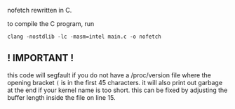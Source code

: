nofetch rewritten in C.

to compile the C program, run
```
clang -nostdlib -lc -masm=intel main.c -o nofetch
```

## ! IMPORTANT !
this code will segfault if you do not have a /proc/version file where the opening bracket `(` is in the first 45 characters.
it will also print out garbage at the end if your kernel name is too short.
this can be fixed by adjusting the buffer length inside the file on line 15.
